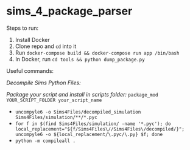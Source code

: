 # sims_4_package_parser

Steps to run:
1. Install Docker
2. Clone repo and `cd` into it
2. Run `docker-compose build && docker-compose run app /bin/bash`
3. In Docker, run `cd tools && python dump_package.py`


Useful commands:

*Decompile Sims Python Files:*


*Package your script and install in scripts folder:*
`package_mod YOUR_SCRIPT_FOLDER your_script_name`


- `uncompyle6 -o Sims4Files/decompiled_simulation Sims4Files/simulation/**/*.pyc`
- `for f in $(find Sims4Files/simulation/ -name '*.pyc'); do local_replacement="${f/Sims4Files\//Sims4Files\/decompiled/}"; uncompyle6 -o ${local_replacement/\.pyc/\.py} $f; done`
- `python -m compileall .`
